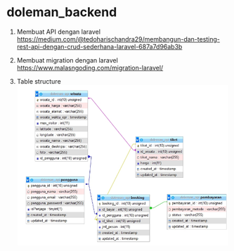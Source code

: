 # doleman_backend
1. Membuat API dengan laravel <br/>
https://medium.com/@tedoharischandra29/membangun-dan-testing-rest-api-dengan-crud-sederhana-laravel-687a7d96ab3b

2. Membuat migration dengan laravel <br/>
https://www.malasngoding.com/migration-laravel/

3. Table structure <br/>
![image]('./../table_structure.jpg)